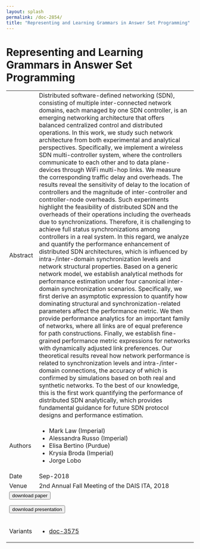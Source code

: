 ```yaml
---
layout: splash
permalink: /doc-2854/
title: "Representing and Learning Grammars in Answer Set Programming"
---
```


# Representing and Learning Grammars in Answer Set Programming

<table>
    <tbody>
    <tr>
        <td>Abstract</td>
        <td>Distributed software-defined networking (SDN), consisting of multiple inter-connected network domains, each managed by one SDN controller, is an emerging networking architecture that offers balanced centralized control and distributed operations. In this work, we study such network architecture from both experimental and analytical perspectives. Specifically, we implement a wireless SDN multi-controller system, where the controllers communicate to each other and to data plane-devices through WiFi multi-hop links. We measure the corresponding traffic delay and overheads. The results reveal the sensitivity of delay to the location of controllers and the magnitude of inter-controller and controller-node overheads. Such experiments highlight the feasibility of distributed SDN and the overheads of their operations including the overheads due to synchronizations. Therefore, it is challenging to achieve full status synchronizations among controllers in a real system. In this regard, we analyze and quantify the performance enhancement of distributed SDN architectures, which is influenced by intra-/inter-domain synchronization levels and network structural properties. Based on a generic network model, we establish analytical methods for performance estimation under four canonical inter-domain synchronization scenarios. Specifically, we first derive an asymptotic expression to quantify how dominating structural and synchronization-related parameters affect the performance metric. We then provide performance analytics for an important family of networks, where all links are of equal preference for path constructions. Finally, we establish fine-grained performance metric expressions for networks with dynamically adjusted link preferences. Our theoretical results reveal how network performance is related to synchronization levels and intra-/inter-domain connections, the accuracy of which is confirmed by simulations based on both real and synthetic networks. To the best of our knowledge, this is the first work quantifying the performance of distributed SDN analytically, which provides fundamental guidance for future SDN protocol designs and performance estimation.</td>
    </tr>
    <tr>
        <td>Authors</td>
        <td>
            <ul>
                <li>Mark Law (Imperial)</li>
                <li>Alessandra Russo (Imperial)</li>
                <li>Elisa Bertino (Purdue)</li>
                <li>Krysia Broda (Imperial)</li>
                <li>Jorge Lobo</li>
            </ul>
        </td>
    </tr>
    <tr>
        <td>Date</td>
        <td>Sep-2018</td>
    </tr>
    <tr>
        <td>Venue</td>
        <td>2nd Annual Fall Meeting of the DAIS ITA, 2018</td>
    </tr>
        <tr>
            <td colspan="2">
                <form method="get" action="https://ibm.box.com/v/doc-2854-paper">
                    <button type="submit">download paper</button>
                </form>
                <form method="get" action="https://ibm.box.com/v/doc-2854-slides">
                    <button type="submit">download presentation</button>
                </form>
            </td>
        </tr>
        <tr>
            <td>Variants</td>
            <td>
                <ul>
                    <li><a href="\doc-3575\">doc-3575</a></li>
                </ul>
            </td>
        </tr>
    </tbody>
</table>

